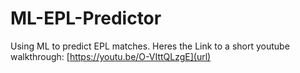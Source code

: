 # ML-EPL-Predictor
Using ML to predict EPL matches.
Heres the Link to a short youtube walkthrough: [https://youtu.be/O-VIttQLzgE](url)
